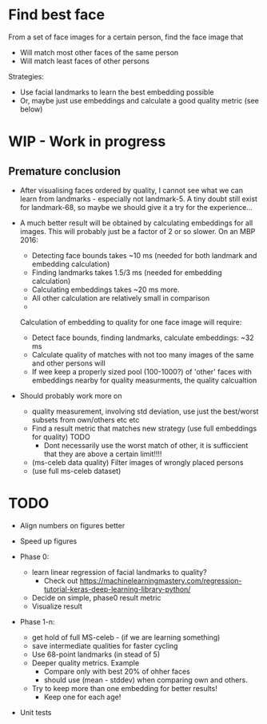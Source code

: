 # Find best face

From a set of face images for a certain person, find the face image that
  - Will match most other faces of the same person
  - Will match least faces of other persons

Strategies:
  - Use facial landmarks to learn the best embedding possible
  - Or, maybe just use embeddings and calculate a good quality metric (see below)


# WIP - Work in progress

## Premature conclusion

- After visualising faces ordered by quality, I cannot see what we can learn from landmarks - especially not landmark-5.
    A tiny doubt still exist for landmark-68, so maybe we should give it a try for the experience...

- A much better result will be obtained by calculating embeddings for all images.
  This will probably just be a factor of 2 or so slower. On an MBP 2016:
    - Detecting face bounds takes ~10 ms (needed for both landmark and embedding calculation)
    - Finding landmarks takes 1.5/3 ms (needed for embedding  calculation)
    - Calculating embeddings takes ~20 ms more.
    - All other calculation are relatively small in comparison
    -
  Calculation of embedding to quality for one face image will require:
    - Detect face bounds, finding landmarks, calculate embeddings: ~32 ms
    - Calculate quality of matches with not too many images of the same and other persons will
    - If wee keep a properly sized pool (100-1000?) of 'other' faces with embeddings nearby for quality measurments, the
      quality calcualtion

- Should probably work more on
    - quality measurement, involving std deviation, use just the best/worst subsets from own/others etc etc
    - Find a result metric that matches new strategy (use full embeddings for quality)
        TODO
        - Dont necessarily use the worst match of other, it is sufficcient that they are above a certain limit!!!!
    - (ms-celeb data quality) Filter images of wrongly placed persons
    - (use full ms-celeb dataset)

# TODO

* Align numbers on figures better
* Speed up figures  

* Phase 0:
    - learn linear regression of facial landmarks to quality?
        - Check out https://machinelearningmastery.com/regression-tutorial-keras-deep-learning-library-python/
    - Decide on simple, phase0 result metric
    - Visualize result

* Phase 1-n:
    - get hold of full MS-celeb - (if we are learning something)  
    - save intermediate qualities for faster cycling
    - Use 68-point landmarks (in stead of 5)
    - Deeper quality metrics. Example
        - Compare only with best 20% of ohher faces
        - should use (mean - stddev) when comparing own and others.
    - Try to keep more than one embedding for better results!
        - Keep one for each age!

* Unit tests
